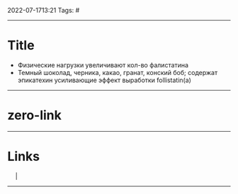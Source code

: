 2022-07-1713:21
Tags: #

---
# Title
- Физические нагрузки увеличивают кол-во фалистатина
- Темный шоколад, черника, какао, гранат, конский боб; содержат эпикатехин усиливающие эффект выработки follistatin(а)



---
# zero-link


---
# Links
 &emsp; | &emsp; 


---
